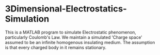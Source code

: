 # 3Dimensional-Electrostatics-Simulation
This is a MATLAB program to simulate Electrostatic phenomenon, particularly Coulomb's Law. We maintain a simulated 'Charge space' assumed to be an infinite homogenous insulating medium. The assumption is that every charged body in it remains stationary.
